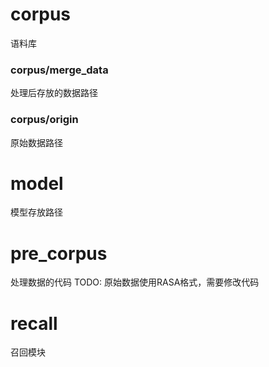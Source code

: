 # corpus
语料库
### corpus/merge_data
处理后存放的数据路径
### corpus/origin
原始数据路径

# model
模型存放路径

# pre_corpus
处理数据的代码
TODO: 原始数据使用RASA格式，需要修改代码

# recall
召回模块